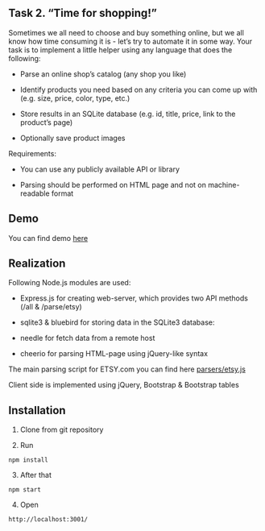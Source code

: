 Task 2. “Time for shopping!”
---------------------------

Sometimes we all need to choose and buy something online, but we all know how time consuming it is - let’s try to automate it in some way. Your task is to implement a little helper using any language that does the following:

- Parse an online shop’s catalog (any shop you like)

- Identify products you need based on any criteria you can come up with (e.g. size, price, color, type, etc.)

- Store results in an SQLite database (e.g. id, title, price, link to the product’s page)

- Optionally save product images

Requirements:

- You can use any publicly available API or library

- Parsing should be performed on HTML page and not on machine-readable format

Demo
---------------------------
You can find demo [here](http://sidorov.net:3001)

Realization
---------------------------
Following Node.js modules are used: 

- Express.js for creating web-server, which provides two API methods (/all & /parse/etsy)

- sqlite3 & bluebird for storing data in the SQLite3 database:

- needle for fetch data from a remote host

- cheerio for parsing HTML-page using jQuery-like syntax
  
The main parsing script for ETSY.com you can find here 
[parsers/etsy.js](https://github.com/rcrvano/texel_task2/blob/master/parsers/etsy.js)


Client side is implemented using jQuery, Bootstrap & Bootstrap tables



Installation
---------------------------
1) Clone from git repository

2) Run

``` npm install ```

3) After that

``` npm start ```

4) Open 

``` http://localhost:3001/ ```

